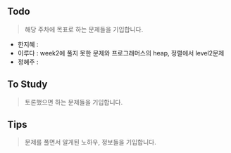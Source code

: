 ## Todo
> 해당 주차에 목표로 하는 문제들을 기입합니다.
- 한지혜 : 
- 이루다 : week2에 풀지 못한 문제와 프로그래머스의 heap, 정렬에서 level2문제
- 정혜주 : 

## To Study
> 토론했으면 하는 문제들을 기입합니다.

## Tips
> 문제를 풀면서 알게된 노하우, 정보들을 기입합니다.
